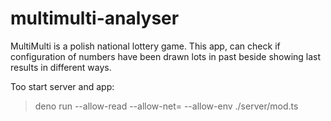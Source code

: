 # multimulti-analyser

MultiMulti is a polish national lottery game. This app, can check if configuration of numbers have been drawn lots in past beside showing last results in different ways.


Too start server and app:
> deno run --allow-read --allow-net= --allow-env ./server/mod.ts
